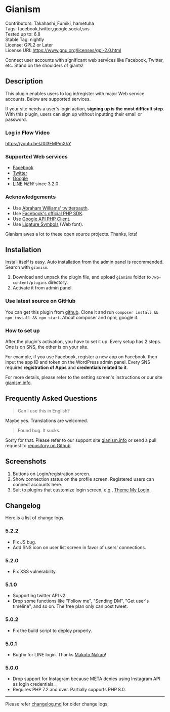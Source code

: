 #  Gianism 

Contributors: Takahashi_Fumiki, hametuha  
Tags: facebook,twitter,google,social,sns  
Tested up to: 6.8  
Stable Tag: nightly  
License:  GPL2 or Later  
License URI: https://www.gnu.org/licenses/gpl-2.0.html

Connect user accounts with significant web services like Facebook, Twitter, etc. Stand on the shoulders of giants!

##  Description 

This plugin enables users to log in/register with major Web service accounts. Below are supported services.

If your site needs a user's login action, **signing up is the most difficult step**. With this plugin, users can sign up without inputting their email or password.

### Log in Flow Video

https://youtu.be/JXl3EMPmXkY

###  Supported Web services

* [Facebook](https://www.facebook.com)
* [Twitter](https://twitter.com)
* [Google](https://google.com)
* [LINE](https://line.me) *NEW* since 3.2.0

###  Acknowledgements  

* Use [Abraham Williams' twitteroauth](https://github.com/abraham/twitteroauth).
* Use [Facebook's official PHP SDK](https://github.com/facebook/facebook-php-sdk). 
* Use [Google API PHP Client](http://code.google.com/p/google-api-php-client/).
* Use [Ligature Symbols](http://kudakurage.com/ligature_symbols/) (Web font).

Gianism awes a lot to these open source projects. Thanks, lots!

##  Installation 

Install itself is easy. Auto installation from the admin panel is recommended. Search with `gianism`.

1. Download and unpack the plugin file, and upload `gianims` folder to `/wp-content/plugins` directory.
2. Activate it from admin panel.

### Use latest source on GitHub

You can get this plugin from [github](https://github.com/fumikito/Gianism/). Clone it and run `composer install && npm install && npm start`. About composer and npm, google it.

###  How to set up 

After the plugin's activation, you have to set it up. Every setup has 2 steps. One is on SNS, the other is on your site.

For example, if you use Facebook, register a new app on Facebook, then input the app ID and token on the WordPress admin panel. Every SNS requires **registration of Apps** and **credentials related to it**.

For more details, please refer to the setting screen's instructions or our site [gianism.info](https://gianism.info/).

##  Frequently Asked Questions 

> Can I use this in English?

Maybe yes. Translations are welcomed.

> Found bug. It sucks.

Sorry for that. Please refer to our support site [gianism.info](http://wordpress.org/support/plugin/gianism) or send a pull request to [repository on Github](https://github.com/fumikito/Gianism/).

##  Screenshots 

1. Buttons on Login/registration screen.
2. Show connection status on the profile screen. Registered users can connect accounts here.
3. Suit to plugins that customize login screen, e.g., [Theme My Login](http://wordpress.org/extend/plugins/theme-my-login/).

##  Changelog 

Here is a list of change logs.

### 5.2.2

* Fix JS bug.
* Add SNS icon on user list screen in favor of users' connections.

### 5.2.0

* Fix XSS vulnerability.

### 5.1.0

* Supporting twitter API v2.
* Drop some functions like "Follow me", "Sending DM", "Get user's timeline", and so on. The free plan only can post tweet.

### 5.0.2

* Fix the build script to deploy properly.

### 5.0.1

* Bugfix for LINE login. Thanks [Makoto Nakao](https://free-leaf.org/)!

### 5.0.0

* Drop support for Instagram because META denies using Instagram API as login credentials.
* Requires PHP 7.2 and over. Partially supports PHP 8.0.

----

Please refer [changelog.md](https://github.com/fumikito/Gianism/blob/master/changelog.md) for older change logs, 
